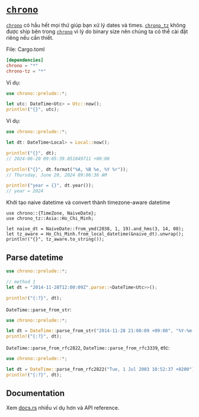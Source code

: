 # [`chrono`]

[`chrono`] có hầu hết mọi thứ giúp bạn xử lý dates và times. [`chrono_tz`] không được ship bên trong [`chrono`] vì lý do binary size nên chúng ta có thể cài đặt riêng nếu cần thiết.

File: Cargo.toml

```toml
[dependencies]
chrono = "*"
chrono-tz = "*"
```

Ví dụ:

```rust
use chrono::prelude::*;

let utc: DateTime<Utc> = Utc::now();
println!("{}", utc);
````

Ví dụ:

```rust
use chrono::prelude::*;

let dt: DateTime<Local> = Local::now();

println!("{}", dt); 
// 2024-06-20 09:05:39.051849711 +00:00

println!("{}", dt.format("%A, %B %e, %Y %r")); 
// Thursday, June 20, 2024 09:06:36 AM

println!("year = {}", dt.year());
// year = 2024
```

Khởi tạo naive datetime và convert thành timezone-aware datetime

```rust,no_run
use chrono::{TimeZone, NaiveDate};
use chrono_tz::Asia::Ho_Chi_Minh;

let naive_dt = NaiveDate::from_ymd(2038, 1, 19).and_hms(3, 14, 08);
let tz_aware = Ho_Chi_Minh.from_local_datetime(&naive_dt).unwrap();
println!("{}", tz_aware.to_string());
```

## Parse datetime

```rust
use chrono::prelude::*;

// method 1
let dt = "2014-11-28T12:00:09Z".parse::<DateTime<Utc>>();

println!("{:?}", dt);
```


`DateTime::parse_from_str`:

```rust
use chrono::prelude::*;

let dt = DateTime::parse_from_str("2014-11-28 21:00:09 +09:00", "%Y-%m-%d %H:%M:%S %z");
println!("{:?}", dt);
```

`DateTime::parse_from_rfc2822`, `DateTime::parse_from_rfc3339`, etc:

```rust
use chrono::prelude::*;

let dt = DateTime::parse_from_rfc2822("Tue, 1 Jul 2003 10:52:37 +0200");
println!("{:?}", dt);
```

## Documentation

Xem [docs.rs](https://docs.rs/chrono/latest/chrono/) nhiều ví dụ hơn và API reference.

[`chrono`]: https://crates.io/crates/chrono
[`chrono_tz`]: https://crates.io/crates/chrono_tz